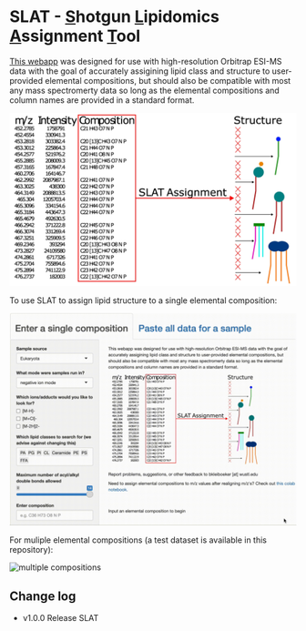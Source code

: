 # SLAT - <ins>S</ins>hotgun <ins>L</ins>ipidomics <ins>A</ins>ssignment <ins>T</ins>ool #


[This webapp](https://briankleiboeker.shinyapps.io/structure_from_comp/) was designed for use with high-resolution Orbitrap ESI-MS data with the goal of accurately assigining lipid class and structure to user-provided elemental compositions, but should also be compatible with most any mass spectromerty data so long as the elemental compositions and column names are provided in a standard format.

![image](abstract.jpg)

To use SLAT to assign lipid structure to a single elemental composition:

![single composition](single_comp_demo.gif)

For muliple elemental compositions (a test dataset is available in this repository):

![multiple compositions](bulk_comps_demo.gif)

## Change log ##
* v1.0.0 Release SLAT
